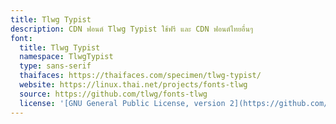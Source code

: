 ```yaml
---
title: Tlwg Typist
description: CDN ฟอนต์ Tlwg Typist ใช้ฟรี และ CDN ฟอนต์ไทยอื่นๆ
font:
  title: Tlwg Typist
  namespace: TlwgTypist
  type: sans-serif
  thaifaces: https://thaifaces.com/specimen/tlwg-typist/
  website: https://linux.thai.net/projects/fonts-tlwg
  source: https://github.com/tlwg/fonts-tlwg
  license: '[GNU General Public License, version 2](https://github.com/tlwg/fonts-tlwg/blob/master/COPYING)'
---
```


<div></div>
